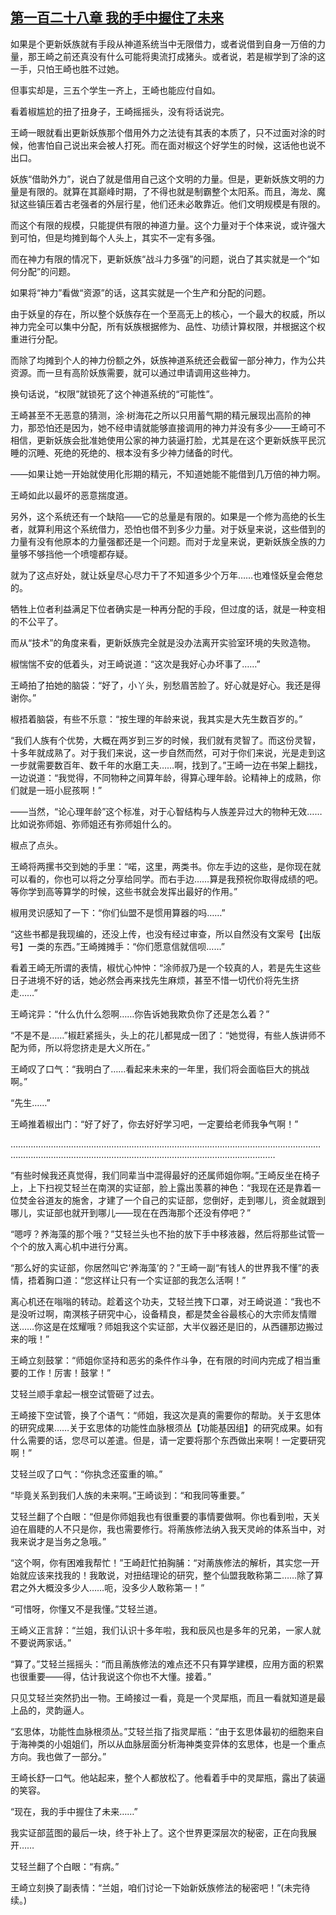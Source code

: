 ## [第一百二十八章 我的手中握住了未来](https://www.xxbiquge.com/11_11207/9134984.html)


  如果是个更新妖族就有手段从神道系统当中无限借力，或者说借到自身一万倍的力量，那王崎之前还真没有什么可能将奧流打成猪头。或者说，若是椒学到了涂的这一手，只怕王崎也胜不过她。

  但事实却是，三五个学生一齐上，王崎也能应付自如。

  看着椒尴尬的扭了扭身子，王崎摇摇头，没有将话说完。

  王崎一眼就看出更新妖族那个借用外力之法徒有其表的本质了，只不过面对涂的时候，他害怕自己说出来会被人打死。而在面对椒这个好学生的时候，这话他也说不出口。

  妖族“借助外力”，说白了就是借用自己这个文明的力量。但是，更新妖族文明的力量是有限的。就算在其巅峰时期，了不得也就是制霸整个太阳系。而且，海龙、魔狱这些镇压着古老强者的外层行星，他们还未必敢靠近。他们文明规模是有限的。

  而这个有限的规模，只能提供有限的神道力量。这个力量对于个体来说，或许强大到可怕，但是均摊到每个人头上，其实不一定有多强。

  而在神力有限的情况下，更新妖族“战斗力多强”的问题，说白了其实就是一个“如何分配”的问题。

  如果将“神力”看做“资源”的话，这其实就是一个生产和分配的问题。

  由于妖皇的存在，所以整个妖族存在一个至高无上的核心，一个最大的权威，所以神力完全可以集中分配，所有妖族根据修为、品性、功绩计算权限，并根据这个权重进行分配。

  而除了均摊到个人的神力份额之外，妖族神道系统还会截留一部分神力，作为公共资源。而一旦有高阶妖族需要，就可以通过申请调用这些神力。

  换句话说，“权限”就锁死了这个神道系统的“可能性”。

  王崎甚至不无恶意的猜测，涂·树海花之所以只用蓄气期的精元展现出高阶的神力，那恐怕还是因为，她不经申请就能够直接调用的神力并没有多少——王崎可不相信，更新妖族会批准她使用公家的神力装逼打脸，尤其是在这个更新妖族平民沉睡的沉睡、死绝的死绝的、根本没有多少神力储备的时代。

  ——如果让她一开始就使用化形期的精元，不知道她能不能借到几万倍的神力啊。

  王崎如此以最坏的恶意揣度道。

  另外，这个系统还有一个缺陷——它的总量是有限的。如果是一个修为高绝的长生者，就算利用这个系统借力，恐怕也借不到多少力量。对于妖皇来说，这些借到的力量有没有他原本的力量强都还是一个问题。而对于龙皇来说，更新妖族全族的力量够不够挡他一个喷嚏都存疑。

  就为了这点好处，就让妖皇尽心尽力干了不知道多少个万年……也难怪妖皇会倦怠的。

  牺牲上位者利益满足下位者确实是一种再分配的手段，但过度的话，就是一种变相的不公平了。

  而从“技术”的角度来看，更新妖族完全就是没办法离开实验室环境的失败造物。

  椒惴惴不安的低着头，对王崎说道：“这次是我好心办坏事了……”

  王崎拍了拍她的脑袋：“好了，小丫头，别愁眉苦脸了。好心就是好心。我还是得谢你。”

  椒捂着脑袋，有些不乐意：“按生理的年龄来说，我其实是大先生数百岁的。”

  “我们人族有个优势，大概在两岁到三岁的时候，我们就有灵智了。而这份灵智，十多年就成熟了。对于我们来说，这一步自然而然，可对于你们来说，光是走到这一步就需要数百年、数千年的水磨工夫……啊，找到了。”王崎一边在书架上翻找，一边说道：“我觉得，不同物种之间算年龄，得算心理年龄。论精神上的成熟，你们就是一班小屁孩啊！”

  ——当然，“论心理年龄”这个标准，对于心智结构与人族差异过大的物种无效……比如说弥师姐、弥师姐还有弥师姐什么的。

  椒点了点头。

  王崎将两摞书交到她的手里：“喏，这里，两类书。你左手边的这些，是你现在就可以看的，你也可以将之分享给同学。而右手边……算是我预祝你取得成绩的吧。等你学到高等算学的时候，这些书就会发挥出最好的作用。”

  椒用灵识感知了一下：“你们仙盟不是惯用算器的吗……”

  “这些书都是我现编的，还没上传，也没有经过审查，所以自然没有文案号【出版号】一类的东西。”王崎摊摊手：“你们愿意信就信呗……”

  看着王崎无所谓的表情，椒忧心忡忡：“涂师叔乃是一个较真的人，若是先生这些日子进境不好的话，她必然会再来找先生麻烦，甚至不惜一切代价将先生挤走……”

  王崎诧异：“什么仇什么怨啊……你告诉她我欺负你了还是怎么着？”

  “不是不是……”椒赶紧摇头，头上的花儿都晃成一团了：“她觉得，有些人族讲师不配为师，所以将您挤走是大义所在。”

  王崎叹了口气：“我明白了……看起来未来的一年里，我们将会面临巨大的挑战啊。”

  “先生……”

  王崎推着椒出门：“好了好了，你去好好学习吧，一定要给老师我争气啊！”

  …………………………………………………………………………………………………………………………………………………………………………………………………………

  “有些时候我还真觉得，我们同辈当中混得最好的还属师姐你啊。”王崎反坐在椅子上，上下扫视艾轻兰在南溟的实证部，脸上露出羡慕的神色：“我现在还是靠着一位焚金谷道友的施舍，才建了一个自己的实证部，您倒好，走到哪儿，资金就跟到哪儿，实证部也就开到哪儿——现在在西海那个还没有停吧？”

  “嗯哼？养海藻的那个哦？”艾轻兰头也不抬的放下手中移液器，然后将那些试管一个个的放入离心机中进行分离。

  “那么好的实证部，你居然叫它‘养海藻’的？”王崎一副“有钱人的世界我不懂”的表情，捂着胸口道：“您这样让只有一个实证部的我怎么活啊！”

  离心机还在嗡嗡的转动。趁着这个功夫，艾轻兰拽下口罩，对王崎说道：“我也不是没听过啊，南溟核子研究中心，设备精良，都是焚金谷最核心的大宗师友情赠送……你这是在炫耀哦？师姐我这个实证部，大半仪器还是旧的，从西疆那边搬过来的哦！”

  王崎立刻鼓掌：“师姐你坚持和恶劣的条件作斗争，在有限的时间内完成了相当重要的工作！厉害！鼓掌！”

  艾轻兰顺手拿起一根空试管砸了过去。

  王崎接下空试管，换了个语气：“师姐，我这次是真的需要你的帮助。关于玄思体的研究成果……关于玄思体的功能性血脉根须丛【功能基因组】的研究成果。如有什么需要的话，您尽可以差遣。但是，请一定要将那个东西做出来啊！一定要研究啊！”

  艾轻兰叹了口气：“你执念还蛮重的嘛。”

  “毕竟关系到我们人族的未来啊。”王崎谈到：“和我同等重要。”

  艾轻兰翻了个白眼：“但是你师姐我也有很重要的事情要做啊。你也看到啦，天关迫在眉睫的人不只是你，我也需要修行。将萳族修法纳入我天灵岭的体系当中，对我来说才是当务之急哦。”

  “这个啊，你有困难我帮忙！”王崎赶忙拍胸脯：“对萳族修法的解析，其实您一开始就应该来找我的！我敢说，对扭结理论的研究，整个仙盟我敢称第二……除了算君之外大概没多少人……呃，没多少人敢称第一！”

  “可惜呀，你懂又不是我懂。”艾轻兰道。

  王崎义正言辞：“兰姐，我们认识十多年啦，我和辰风也是多年的兄弟，一家人就不要说两家话。”

  “算了。”艾轻兰摇摇头：“而且萳族修法的难点还不只有算学建模，应用方面的积累也很重要——得，估计我说这个你也不大懂。接着。”

  只见艾轻兰突然扔出一物。王崎接过一看，竟是一个灵犀瓶，而且一看就知道是最上品的，灵韵逼人。

  “玄思体，功能性血脉根须丛。”艾轻兰指了指灵犀瓶：“由于玄思体最初的细胞来自于海神类的小姐姐们，所以从血脉层面分析海神类变异体的玄思体，也是一个重点方向。我也做了一部分。”

  王崎长舒一口气。他站起来，整个人都放松了。他看着手中的灵犀瓶，露出了装逼的笑容。

  “现在，我的手中握住了未来……”

  我实证部蓝图的最后一块，终于补上了。这个世界更深层次的秘密，正在向我展开……

  艾轻兰翻了个白眼：“有病。”

  王崎立刻换了副表情：“兰姐，咱们讨论一下始新妖族修法的秘密吧！”(未完待续。)
